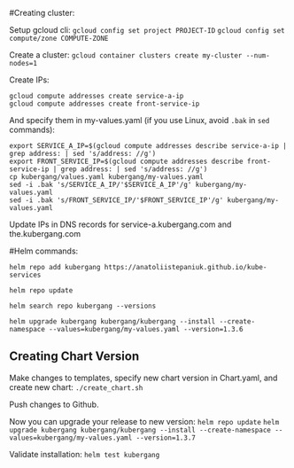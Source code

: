 #Creating cluster:

Setup gcloud cli:
`gcloud config set project PROJECT-ID`
`gcloud config set compute/zone COMPUTE-ZONE`

Create a cluster:
`gcloud container clusters create my-cluster --num-nodes=1`

Create IPs:
```
gcloud compute addresses create service-a-ip
gcloud compute addresses create front-service-ip
```

And specify them in my-values.yaml (if you use Linux, avoid `.bak` in `sed` commands):
```
export SERVICE_A_IP=$(gcloud compute addresses describe service-a-ip | grep address: | sed 's/address: //g')
export FRONT_SERVICE_IP=$(gcloud compute addresses describe front-service-ip | grep address: | sed 's/address: //g')
cp kubergang/values.yaml kubergang/my-values.yaml
sed -i .bak 's/SERVICE_A_IP/'$SERVICE_A_IP'/g' kubergang/my-values.yaml
sed -i .bak 's/FRONT_SERVICE_IP/'$FRONT_SERVICE_IP'/g' kubergang/my-values.yaml
```

Update IPs in DNS records for service-a.kubergang.com and the.kubergang.com

#Helm commands:

`helm repo add kubergang https://anatoliistepaniuk.github.io/kube-services`

`helm repo update`

`helm search repo kubergang --versions`

`helm upgrade kubergang kubergang/kubergang --install --create-namespace --values=kubergang/my-values.yaml --version=1.3.6`

## Creating Chart Version

Make changes to templates, specify new chart version in Chart.yaml, and create new chart:
`./create_chart.sh`

Push changes to Github.

Now you can upgrade your release to new version:
`helm repo update`
`helm upgrade kubergang kubergang/kubergang --install --create-namespace --values=kubergang/my-values.yaml --version=1.3.7`

Validate installation:
`helm test kubergang`